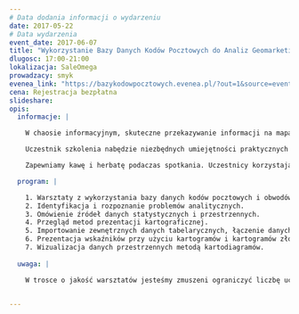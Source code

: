 ```yaml
---
# Data dodania informacji o wydarzeniu
date: 2017-05-22
# Data wydarzenia
event_date: 2017-06-07
title: "Wykorzystanie Bazy Danych Kodów Pocztowych do Analiz Geomarketingowych w QGIS"
dlugosc: 17:00-21:00
lokalizacja: SaleOmega
prowadzacy: smyk
evenea_link: "https://bazykodowpocztowych.evenea.pl/?out=1&source=event_iframe"
cena: Rejestracja bezpłatna
slideshare:
opis:
  informacje: |

    W chaosie informacyjnym, skuteczne przekazywanie informacji na mapach jest dużym wyzwaniem. Nasze szkolenie jest skierowane do pracowników sektora prywatnego oraz wszystkich osób, których celem jest prezentacja danych przestrzennych na mapach, szczególnie w ujęciu kodów pocztowych. W trakcie szkolenia uczestnicy nauczą się jak przedstawiać wykonane analizy w przystępnej formie graficznej. Omówiony zostanie sposób przygotowania danych do wizualizacji oraz sposób doboru odpowiednich metod prezentacji kartograficznej do charakteru zjawisk.

    Uczestnik szkolenia nabędzie niezbędnych umiejętności praktycznych do tworzenia profesjonalnych map z wykorzystaniem bazy danych przestrzennych kodów pocztowych. Zdobyta wiedza pozwoli w sposób swobodny dobierać metody prezentacji kartograficznej na podstawie charakteru danych. 

    Zapewniamy kawę i herbatę podaczas spotkania. Uczestnicy korzystają z własnych laptopów.

  program: |

    1. Warsztaty z wykorzystania bazy danych kodów pocztowych i obwodów spisowych.
    2. Identyfikacja i rozpoznanie problemów analitycznych.
    3. Omówienie źródeł danych statystycznych i przestrzennych.
    4. Przegląd metod prezentacji kartograficznej.
    5. Importowanie zewnętrznych danych tabelarycznych, łączenie danych tabelarycznych i przestrzennycha.
    6. Prezentacja wskaźników przy użyciu kartogramów i kartogramów złożonych.
    7. Wizualizacja danych przestrzennych metodą kartodiagramów.
    
  uwaga: |

    W trosce o jakość warsztatów jesteśmy zmuszeni ograniczyć liczbę uczestników. **Kwalifikacja odbywa się na podstawie odpowiedzi udzielonych w formularzu zgłoszeniowym oraz - w dalszym kroku - kolejności zgłoszeń.** Potwierdzenie udziału w warsztatach wraz z instrukcją przygotowania środowiska otrzymasz najpóźniej na 5 dni przed planowaną datą wydarzenia.
 

---
```

